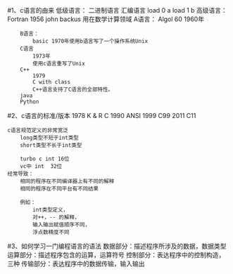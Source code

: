 #1、c语言的由来
    低级语言：
        二进制语言
        汇编语言 
            load 0 a
            load 1 b
    高级语言：
        Fortran 1956
            john backus
            用在数学计算领域
        A语言：
            Algol 60   1960年
        
        B语言：
            basic 1970年使用b语言写了一个操作系统Unix
        C语言
            1973年
            使用c语言重写了Unix
        C++
            1979
            C with class
            C++语言支持了C语言的全部特性。
        java
        Python
        
#2、c语言的标准/版本
    1978   K & R C
    1990   ANSI
    1999    C99
    2011    C11
    
    c语言规范定义的非常宽泛
        long类型不短于int类型
        short类型不长于int类型

        turbo c int 16位
        vc中 int  32位
    经常导致：
        相同的程序在不同编译器上有不同的解释
        相同的程序在不同平台有不同结果

        例如：
            int类型定义，
            对++，-- 的解释，
            输入输出赋值顺序不同，
            浮点数精度不同

#3、如何学习一门编程语言的语法
    数据部分：描述程序所涉及的数据，数据类型
    运算部分：描述程序包含的运算，运算符号
    控制部分：表达程序中的控制构造，三种
    传输部分：表达程序中的数据传输，输入输出